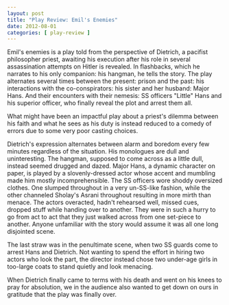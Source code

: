 ```yaml
---
layout: post
title: "Play Review: Emil's Enemies"
date: 2012-08-01
categories: [ play-review ]
---
```

Emil's enemies is a play told from the perspective of Dietrich, a pacifist philosopher priest, awaiting his execution after his role in several assassination attempts on Hitler is revealed. In flashbacks, which he narrates to his only companion: his hangman, he tells the story. The play alternates several times between the present: prison and the past: his interactions with the co-conspirators: his sister and her husband: Major Hans. And their encounters with their nemesis: SS officers "Little" Hans and his superior officer, who finally reveal the plot and arrest them all.

What might have been an impactful play about a priest's dilemma between his faith and what he sees as his duty is instead reduced to a comedy of errors due to some very poor casting choices.

Dietrich's expression alternates between alarm and boredom every few minutes regardless of the situation. His monologues are dull and uninteresting. The hangman, supposed to come across as a little dull, instead seemed drugged and dazed. Major Hans, a dynamic character on paper, is played by a slovenly-dressed actor whose accent and mumbling made him mostly incomprehensible. The SS officers wore shoddy oversized clothes. One slumped throughout in a very un-SS-like fashion, while the other channeled Sholay's Asrani throughout resulting in more mirth than menace. The actors overacted, hadn't rehearsed well, missed cues, dropped stuff while handing over to another. They were in such a hurry to go from act to act that they just walked across from one set-piece to another. Anyone unfamiliar with the story would assume it was all one long disjointed scene. 

The last straw was in the penultimate scene, when two SS guards come to arrest Hans and Dietrich. Not wanting to spend the effort in hiring two actors who look the part, the director instead chose two under-age girls in too-large coats to stand quietly and look menacing. 

When Dietrich finally came to terms with his death and went on his knees to pray for absolution, we in the audience also wanted to get down on ours in gratitude that the play was finally over.
